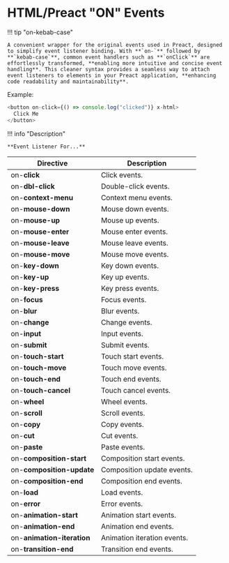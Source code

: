 # HTML/Preact "**ON**" Events

!!! tip "on-kebab-case"

    A convenient wrapper for the original events used in Preact, designed to simplify event listener binding. With **`on-`** followed by **`kebab-case`**, common event handlers such as **`onClick`** are effortlessly transformed, **enabling more intuitive and concise event handling**. This cleaner syntax provides a seamless way to attach event listeners to elements in your Preact application, **enhancing code readability and maintainability**.

Example:

```js
<button on-click={() => console.log("clicked")} x-html>
  Click Me
</button>
```

!!! info "Description"

    **Event Listener For...**

| Directive                  | Description                 |
| -------------------------- | --------------------------- |
| on-**click**               | Click events.               |
| on-**dbl-click**           | Double-click events.        |
| on-**context-menu**        | Context menu events.        |
| on-**mouse-down**          | Mouse down events.          |
| on-**mouse-up**            | Mouse up events.            |
| on-**mouse-enter**         | Mouse enter events.         |
| on-**mouse-leave**         | Mouse leave events.         |
| on-**mouse-move**          | Mouse move events.          |
| on-**key-down**            | Key down events.            |
| on-**key-up**              | Key up events.              |
| on-**key-press**           | Key press events.           |
| on-**focus**               | Focus events.               |
| on-**blur**                | Blur events.                |
| on-**change**              | Change events.              |
| on-**input**               | Input events.               |
| on-**submit**              | Submit events.              |
| on-**touch-start**         | Touch start events.         |
| on-**touch-move**          | Touch move events.          |
| on-**touch-end**           | Touch end events.           |
| on-**touch-cancel**        | Touch cancel events.        |
| on-**wheel**               | Wheel events.               |
| on-**scroll**              | Scroll events.              |
| on-**copy**                | Copy events.                |
| on-**cut**                 | Cut events.                 |
| on-**paste**               | Paste events.               |
| on-**composition-start**   | Composition start events.   |
| on-**composition-update**  | Composition update events.  |
| on-**composition-end**     | Composition end events.     |
| on-**load**                | Load events.                |
| on-**error**               | Error events.               |
| on-**animation-start**     | Animation start events.     |
| on-**animation-end**       | Animation end events.       |
| on-**animation-iteration** | Animation iteration events. |
| on-**transition-end**      | Transition end events.      |
